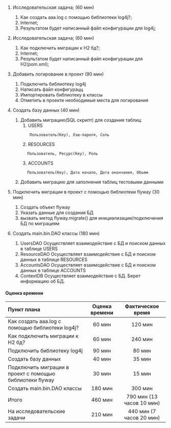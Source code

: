 1. Исследовательская задача; (60 мин)
    1. Как создать aaa.log с помощью библиотеки log4j?;
    2. Internet;
    3. Результатом будет написанный файл конфигурации для log4j; 
    
2. Исследовательская задача; (60 мин)
    1. Как подключить миграции к H2 бд?;
    2. Internet;
    3. Результатом будет написанный файл конфигурации для H2(pom.xml); 
    
3. Добавить логирование в проект (90 мин)
    1. Подключить библиотеку log4j
    2. Написать файл конфигурацц
    3. Импортировать библиотеку в классы
    4. Отметить в проекте необходимые места для логирования
    
4. Создать базу данных (40 мин)
    1. Добавить миграцию(SQL скрипт) для создания таблиц:
        1. USERS
        ```
            Пользователь(Key), Хэш-пароля, Соль
        ```
        2. RESOURCES 
         ```
            Пользователь, Ресурс(Key), Роль
         ```
        3. ACCOUNTS
         ```
            Пользователь(Key), Дата начало, Дата окончания, Объем
         ```
    2. Добавить миграцию для заполнения таблиц тестовыми данными
    
5. Подключить миграции в проект с помощью библиотеки flyway (30 мин)
    1. Создать объект flyway
    2. Указать данные для создания БД
    3. вызвать метод flyway.migrate() для инициализации/подключения БД по миграциям
    
6. Создать main.bin.DAO классы (180 мин)
    1. UsersDAO
        Осуществляет взаимодействие с БД и поиском данных в таблице USERS
    2. ResourceDAO
        Осуществляет взаимодействие с БД и поиском данных в таблице RESOURCES
    3. AccountsDAO
        Осуществляет взаимодействие с БД и поиском данных в таблице ACCOUNTS
    4. ContextDB
        Осуществляет взаимодействие с БД. Берет информацию об БД.
  
#### Оценка времени 
  
Пункт плана            |Оценка времени    |Фактическое время
:----------------------| :--------------: | :---------------:
Как создать aaa.log с помощью библиотеки log4j?|60 мин | 120 мин
Как подключить миграции к H2 бд?|60 мин| 240 мин
Подключить библиотеку log4j|90 мин| 80 мин
Создать базу данных|40 мин| 35 мин
Подключить миграции в проект с помощью библиотеки flyway|30 мин| 15 мин
Создать main.bin.DAO классы|180 мин| 300 мин
Итого |460 мин| 790 мин (13 часов 10 мин)
На исследовательские задачи |210 мин| 440 мин (7 часов 20 мин)